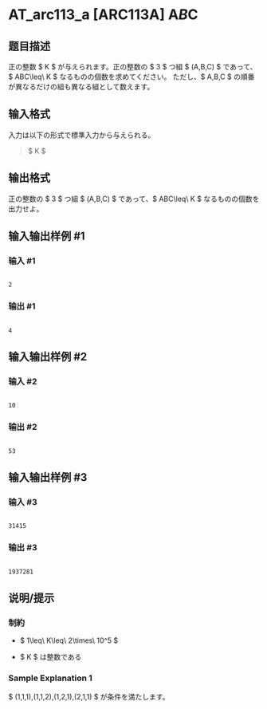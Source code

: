 # AT_arc113_a [ARC113A] A*B*C

## 题目描述

[problemUrl]: https://atcoder.jp/contests/arc113/tasks/arc113_a

正の整数 $ K $ が与えられます。正の整数の $ 3 $ つ組 $ (A,B,C) $ であって、$ ABC\leq\ K $ なるものの個数を求めてください。 ただし、$ A,B,C $ の順番が異なるだけの組も異なる組として数えます。

## 输入格式

入力は以下の形式で標準入力から与えられる。

> $ K $

## 输出格式

正の整数の $ 3 $ つ組 $ (A,B,C) $ であって、$ ABC\leq\ K $ なるものの個数を出力せよ。

## 输入输出样例 #1

### 输入 #1

```
2
```

### 输出 #1

```
4
```

## 输入输出样例 #2

### 输入 #2

```
10
```

### 输出 #2

```
53
```

## 输入输出样例 #3

### 输入 #3

```
31415
```

### 输出 #3

```
1937281
```

## 说明/提示

### 制約

- $ 1\leq\ K\leq\ 2\times\ 10^5 $
- $ K $ は整数である

### Sample Explanation 1

$ (1,1,1),(1,1,2),(1,2,1),(2,1,1) $ が条件を満たします。